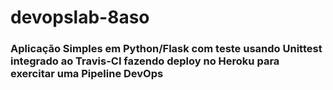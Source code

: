 # devopslab-8aso
### Aplicação Simples em Python/Flask com teste usando Unittest integrado ao Travis-CI fazendo deploy no Heroku para exercitar uma Pipeline DevOps